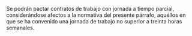 Se podrán pactar contratos de trabajo con jornada a tiempo parcial, considerándose afectos a la normativa del presente párrafo, aquéllos en que se ha convenido una jornada de trabajo no superior a treinta horas semanales.